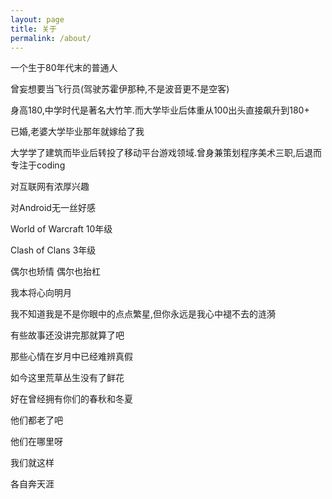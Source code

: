 ```yaml
---
layout: page
title: 关于
permalink: /about/
---
```


一个生于80年代末的普通人

曾妄想要当飞行员(驾驶苏霍伊那种,不是波音更不是空客)

身高180,中学时代是著名大竹竿.而大学毕业后体重从100出头直接飙升到180+

已婚,老婆大学毕业那年就嫁给了我

大学学了建筑而毕业后转投了移动平台游戏领域.曾身兼策划程序美术三职,后退而专注于coding

对互联网有浓厚兴趣

对Android无一丝好感

World of Warcraft 10年级

Clash of Clans 3年级

偶尔也矫情 偶尔也抬杠

我本将心向明月

我不知道我是不是你眼中的点点繁星,但你永远是我心中褪不去的涟漪

有些故事还没讲完那就算了吧

那些心情在岁月中已经难辨真假

如今这里荒草丛生没有了鲜花

好在曾经拥有你们的春秋和冬夏

他们都老了吧

他们在哪里呀

我们就这样

各自奔天涯
